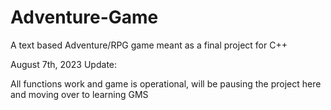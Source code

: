 # Adventure-Game
A text based Adventure/RPG game meant as a final project for C++

August 7th, 2023 Update:

All functions work and game is operational, will be pausing the project here and moving over to learning GMS
